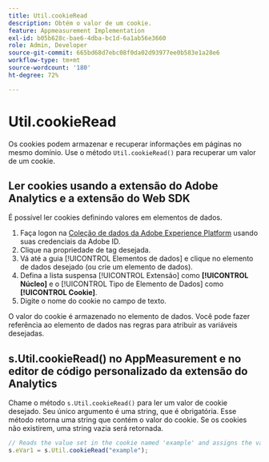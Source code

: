 ```yaml
---
title: Util.cookieRead
description: Obtém o valor de um cookie.
feature: Appmeasurement Implementation
exl-id: b05b628c-bae6-4dba-bc1d-6a1ab56e3660
role: Admin, Developer
source-git-commit: 665bd68d7ebc08f0da02d93977ee0b583e1a28e6
workflow-type: tm+mt
source-wordcount: '180'
ht-degree: 72%

---
```


# Util.cookieRead

Os cookies podem armazenar e recuperar informações em páginas no mesmo domínio. Use o método `Util.cookieRead()` para recuperar um valor de um cookie.

## Ler cookies usando a extensão do Adobe Analytics e a extensão do Web SDK

É possível ler cookies definindo valores em elementos de dados.

1. Faça logon na [Coleção de dados da Adobe Experience Platform](https://experience.adobe.com/data-collection) usando suas credenciais da Adobe ID.
2. Clique na propriedade de tag desejada.
3. Vá até a guia [!UICONTROL Elementos de dados] e clique no elemento de dados desejado (ou crie um elemento de dados).
4. Defina a lista suspensa [!UICONTROL Extensão] como **[!UICONTROL Núcleo]** e o [!UICONTROL Tipo de Elemento de Dados] como **[!UICONTROL Cookie]**.
5. Digite o nome do cookie no campo de texto.

O valor do cookie é armazenado no elemento de dados. Você pode fazer referência ao elemento de dados nas regras para atribuir as variáveis desejadas.

## s.Util.cookieRead() no AppMeasurement e no editor de código personalizado da extensão do Analytics

Chame o método `s.Util.cookieRead()` para ler um valor de cookie desejado. Seu único argumento é uma string, que é obrigatória. Esse método retorna uma string que contém o valor do cookie. Se os cookies não existirem, uma string vazia será retornada.

```js
// Reads the value set in the cookie named 'example' and assigns the value to eVar1
s.eVar1 = s.Util.cookieRead("example");
```
